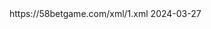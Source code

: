 <sitemapindex xmlns="http://www.sitemaps.org/schemas/sitemap/0.9" xmlns:xhtml="http://www.w3.org/1999/xhtml" xmlns:xsi="http://www.w3.org/2001/XMLSchema-instance" xsi:schemaLocation="http://www.sitemaps.org/schemas/sitemap/0.9 http://www.sitemaps.org/schemas/sitemap/0.9/sitemap.xsd">
<sitemap>
<loc>https://58betgame.com/xml/1.xml</loc>
<lastmod>2024-03-27</lastmod>
</sitemap>
</sitemapindex>
